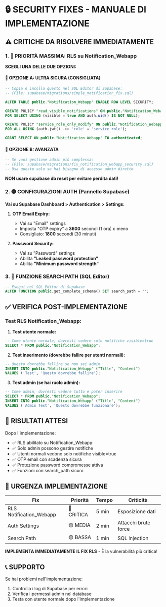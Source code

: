 # 🔒 SECURITY FIXES - MANUALE DI IMPLEMENTAZIONE

## ⚠️ CRITICHE DA RISOLVERE IMMEDIATAMENTE

### 1. 🚨 **PRIORITÀ MASSIMA: RLS su Notification_Webapp**

**SCEGLI UNA DELLE DUE OPZIONI:**

#### 🎯 **OPZIONE A: ULTRA SICURA (CONSIGLIATA)**
```sql
-- Copia e incolla questo nel SQL Editor di Supabase:
-- (File: supabase/migrations/simple_notification_fix.sql)

ALTER TABLE public."Notification_Webapp" ENABLE ROW LEVEL SECURITY;

CREATE POLICY "read_visible_notifications" ON public."Notification_Webapp"
FOR SELECT USING (visible = true AND auth.uid() IS NOT NULL);

CREATE POLICY "service_role_only_modify" ON public."Notification_Webapp"
FOR ALL USING (auth.jwt() ->> 'role' = 'service_role');

GRANT SELECT ON public."Notification_Webapp" TO authenticated;
```

#### 🔧 **OPZIONE B: AVANZATA**
```sql
-- Se vuoi gestione admin più complessa:
-- (File: supabase/migrations/fix_notification_webapp_security.sql)
-- Usa questo solo se hai bisogno di accesso admin diretto
```

**NON usare supabase db reset per evitare perdita dati!**

### 2. 🟡 **CONFIGURAZIONI AUTH (Pannello Supabase)**

**Vai su Supabase Dashboard > Authentication > Settings:**

1. **OTP Email Expiry:**
   - Vai su "Email" settings
   - Imposta "OTP expiry" a **3600** secondi (1 ora) o meno
   - Consigliato: **1800** secondi (30 minuti)

2. **Password Security:**
   - Vai su "Password" settings
   - Abilita **"Leaked password protection"**
   - Abilita **"Minimum password strength"**

### 3. 🔧 **FUNZIONE SEARCH PATH (SQL Editor)**

```sql
-- Esegui nel SQL Editor di Supabase
ALTER FUNCTION public.get_complete_schema() SET search_path = '';
```

## ✅ **VERIFICA POST-IMPLEMENTAZIONE**

### Test RLS Notification_Webapp:

1. **Test utente normale:**
```sql
-- Come utente normale, dovresti vedere solo notifiche visible=true
SELECT * FROM public."Notification_Webapp";
```

2. **Test inserimento (dovrebbe fallire per utenti normali):**
```sql
-- Questo dovrebbe fallire se non sei admin
INSERT INTO public."Notification_Webapp" ("Title", "Content") 
VALUES ('Test', 'Questo dovrebbe fallire');
```

3. **Test admin (se hai ruolo admin):**
```sql
-- Come admin, dovresti vedere tutto e poter inserire
SELECT * FROM public."Notification_Webapp";
INSERT INTO public."Notification_Webapp" ("Title", "Content") 
VALUES ('Admin Test', 'Questo dovrebbe funzionare');
```

## 🎯 **RISULTATI ATTESI**

Dopo l'implementazione:
- ✅ RLS abilitato su Notification_Webapp
- ✅ Solo admin possono gestire notifiche
- ✅ Utenti normali vedono solo notifiche visible=true
- ✅ OTP email con scadenza sicura
- ✅ Protezione password compromesse attiva
- ✅ Funzioni con search_path sicuro

## 🚨 **URGENZA IMPLEMENTAZIONE**

| Fix | Priorità | Tempo | Criticità |
|-----|----------|-------|-----------|
| RLS Notification_Webapp | 🔴 CRITICA | 5 min | Esposizione dati |
| Auth Settings | 🟡 MEDIA | 2 min | Attacchi brute force |
| Search Path | 🟡 BASSA | 1 min | SQL injection |

**IMPLEMENTA IMMEDIATAMENTE IL FIX RLS** - È la vulnerabilità più critica!

## 📞 **SUPPORTO**

Se hai problemi nell'implementazione:
1. Controlla i log di Supabase per errori
2. Verifica i permessi admin nel database
3. Testa con utente normale dopo l'implementazione
